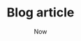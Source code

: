 ---
title: Blog article
description: Description of a blog article
tags: post
date: Now
luogo: Posted
type: article
---